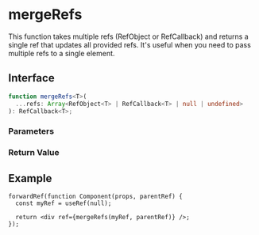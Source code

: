 # mergeRefs

This function takes multiple refs (RefObject or RefCallback) and returns a single ref that updates all provided refs. It's useful when you need to pass multiple refs to a single element.

## Interface

```ts
function mergeRefs<T>(
  ...refs: Array<RefObject<T> | RefCallback<T> | null | undefined>
): RefCallback<T>;
```

### Parameters

<Interface
  required
  name="refs"
  type="Array<RefObject<T> | RefCallback<T> | null | undefined>"
  description="An array of refs to be merged. Each ref can be either a RefObject or RefCallback."
/>

### Return Value

<Interface
  name=""
  type="RefCallback<T>"
  description="single ref callback that updates all provided refs."
/>

## Example

```tsx
forwardRef(function Component(props, parentRef) {
  const myRef = useRef(null);

  return <div ref={mergeRefs(myRef, parentRef)} />;
});
```

